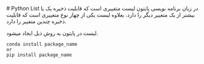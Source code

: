 <div dir=”rtl”>
# Python List
در زبان برنامه نویسی پایتون لیست متغییری است که قابلیت ذخیره یک یا بیشتر از یک متغییر دیگر را دارد.  
بعلاوه لیست یکی از چهار نوع متغییری است که قابلیت ذخیره چندین متغییر را دارد.  

لیست در پایتون به روش ذیل ایجاد میشود.

```
conda install package_name
or
pip install package_name

```
</div>